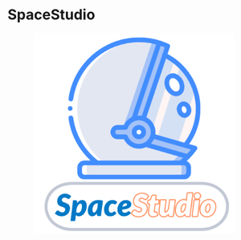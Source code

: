 # SpaceStudio

<div align="center">
<img src="docs/Architekturbeschreibung/pics/SpaceStudioLogo.png" width="400">
</div>